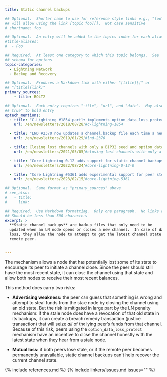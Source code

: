```yaml
---
title: Static channel backups

## Optional.  Shorter name to use for reference style links e.g., "foo"
## will allow using the link [topic foo][].  Not case sensitive
# shortname: foo

## Optional.  An entry will be added to the topics index for each alias
#title-aliases:
#  - Foo

## Required.  At least one category to which this topic belongs.  See
## schema for options
topic-categories:
  - Lightning Network
  - Backup and Recovery

## Optional.  Produces a Markdown link with either "[title][]" or
## "[title](link)"
primary_sources:
    - title: BOLT2

## Optional.  Each entry requires "title", "url", and "date".  May also use "feature:
## true" to bold entry
optech_mentions:
  - title: "C-Lightning #1854 partly implements option_data_loss_protect"
    url: /en/newsletters/2018/08/28/#c-lightning-1854

  - title: "LND #2370 now updates a channel.backup file each time a new channel is opened or closed"
    url: /en/newsletters/2019/01/29/#lnd-2370

  - title: Closing lost channels with only a BIP32 seed and option_data_loss_protect
    url: /en/newsletters/2021/05/05/#closing-lost-channels-with-only-a-bip32-seed

  - title: "Core Lightning 0.12 adds support for static channel backups"
    url: /en/newsletters/2022/08/24/#core-lightning-0-12-0

  - title: "Core Lightning #5361 adds experimental support for peer storage backups"
    url: /en/newsletters/2023/02/15/#core-lightning-5361

## Optional.  Same format as "primary_sources" above
# see_also:
#   - title:
#     link:

## Required.  Use Markdown formatting.  Only one paragraph.  No links allowed.
## Should be less than 500 characters
excerpt: >
  **Static channel backups** are backup files that only need to be
  updated when an LN node opens or closes a new channel.  In case of data
  loss, they allow the node to attempt to get the latest channel state from their
  remote peer.


---
```

The mechanism allows a node that has potentially lost some of its
state to encourage its peer to initiate a channel close. Since the peer
should still have the most recent state, it can close the channel using that
state and allow both nodes to receive their most recent balances.

This method does carry two risks:

- **Advertising weakness:** the peer can guess that something is wrong
and attempt to steal funds from the stale node by closing the channel
using an old state. But the risk is mitigated in large part by the LN
penalty mechanism: if the stale node does have a revocation of that old
state in its backups, it can create a breach remedy transaction (justice
transaction) that will seize *all* of the lying peer’s funds from that
channel. Because of this risk, peers using the `option_data_loss_protect`
mechanism have an incentive to close the channel honestly with the
latest state when they hear from a stale node.

- **Mutual loss:** if both peers lose state, or if the remote peer
  becomes permanently unavailable, static channel backups can't help
  recover the current channel state.

{% include references.md %}
{% include linkers/issues.md issues="" %}
